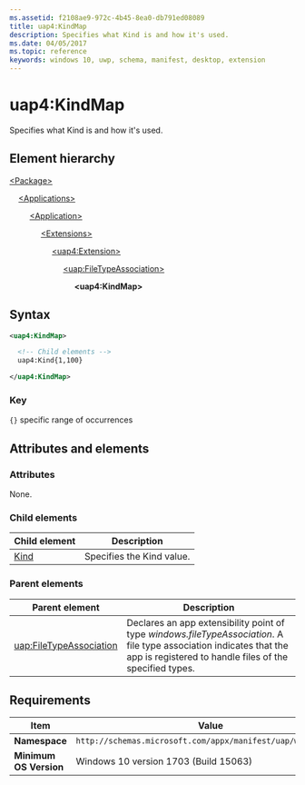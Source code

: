 ```yaml
---
ms.assetid: f2108ae9-972c-4b45-8ea0-db791ed08089
title: uap4:KindMap
description: Specifies what Kind is and how it's used.
ms.date: 04/05/2017
ms.topic: reference
keywords: windows 10, uwp, schema, manifest, desktop, extension 
---
```


# uap4:KindMap

Specifies what Kind is and how it's used.

## Element hierarchy

[\<Package\>](element-package.md)

&nbsp;&nbsp;&nbsp;&nbsp;[\<Applications\>](element-applications.md)

&nbsp;&nbsp;&nbsp;&nbsp; &nbsp;&nbsp;&nbsp;&nbsp;[\<Application\>](element-application.md)

&nbsp;&nbsp;&nbsp;&nbsp; &nbsp;&nbsp;&nbsp;&nbsp; &nbsp;&nbsp;&nbsp;&nbsp;[\<Extensions\>](element-1-extensions.md)

&nbsp;&nbsp;&nbsp;&nbsp; &nbsp;&nbsp;&nbsp;&nbsp; &nbsp;&nbsp;&nbsp;&nbsp; &nbsp;&nbsp;&nbsp;&nbsp;[\<uap4:Extension\>](element-uap4-extension.md)

&nbsp;&nbsp;&nbsp;&nbsp; &nbsp;&nbsp;&nbsp;&nbsp; &nbsp;&nbsp;&nbsp;&nbsp; &nbsp;&nbsp;&nbsp;&nbsp; &nbsp;&nbsp;&nbsp;&nbsp;[\<uap:FileTypeAssociation\>](element-uap-filetypeassociation.md)

&nbsp;&nbsp;&nbsp;&nbsp; &nbsp;&nbsp;&nbsp;&nbsp; &nbsp;&nbsp;&nbsp;&nbsp; &nbsp;&nbsp;&nbsp;&nbsp; &nbsp;&nbsp;&nbsp;&nbsp; &nbsp;&nbsp;&nbsp;&nbsp;**\<uap4:KindMap\>**

## Syntax

```xml
<uap4:KindMap>

  <!-- Child elements -->
  uap4:Kind{1,100}

</uap4:KindMap>
```

### Key

`{}` specific range of occurrences

## Attributes and elements

### Attributes

None.

### Child elements

| Child element | Description |
|-|-|
| [Kind](element-uap4-kind.md) | Specifies the Kind value. |

### Parent elements

| Parent element | Description |
|-|-|
| [uap:FileTypeAssociation](element-uap-filetypeassociation.md) | Declares an app extensibility point of type *windows.fileTypeAssociation*. A file type association indicates that the app is registered to handle files of the specified types. |

## Requirements

| Item | Value |
|--|--|
| **Namespace** | `http://schemas.microsoft.com/appx/manifest/uap/windows10/4` |
| **Minimum OS Version** | Windows 10 version 1703 (Build 15063) |
